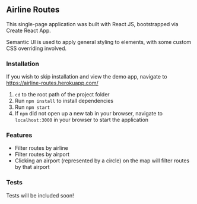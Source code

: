 ## Airline Routes
This single-page application was built with React JS, bootstrapped via Create React App.

Semantic UI is used to apply general styling to elements, with some custom CSS overriding involved.

### Installation
If you wish to skip installation and view the demo app, navigate to https://airline-routes.herokuapp.com/

1. `cd` to the root path of the project folder
2. Run `npm install` to install dependencies
3. Run `npm start` 
4. If `npm` did not open up a new tab in your browser, navigate to `localhost:3000` in your browser to start the application

### Features
- Filter routes by airline
- Filter routes by airport
- Clicking an airport (represented by a circle) on the map will filter routes by that airport

### Tests
Tests will be included soon!